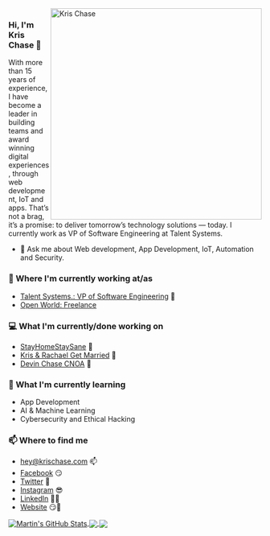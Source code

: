 <img align="right" src="https://i.imgur.com/IS6FQne.jpeg" alt="Kris Chase" width=420px height=420px/>


### Hi, I'm Kris Chase 👋

With more than 15 years of experience, I have become a leader in building teams and award winning digital experiences, through web development, IoT and apps. That’s not a brag, it’s a promise: to deliver tomorrow’s technology solutions — today. I currently work as VP of Software Engineering at Talent Systems. 

- 💬  Ask me about Web development, App Development, IoT, Automation and Security.

### 💼 Where I'm currently working at/as
- [Talent Systems.: VP of Software Engineering](https://talentsystems.com) 💼 
- [Open World: Freelance](https://krischase.com)

### 💻 What I'm currently/done working on
- [StayHomeStaySane](https://stayhomestaysane.com)  🚀
- [Kris & Rachael Get Married](https://krisandrachael.com/)  💍
- [Devin Chase CNOA](https://devinchasecnoa.com/)  👮

### 📖 What I'm currently learning
- App Development
- AI & Machine Learning
- Cybersecurity and Ethical Hacking

### 📫 Where to find me
- [hey@krischase.com](mailto:hey@krischase.com) 📫
- [Facebook](https://facebook.com/mehh.kris) 😏
- [Twitter](https://twitter.com/chaseebadkids) 🐤
- [Instagram](https://instagram.com/imkrischase) 😎
- [LinkedIn](https://www.linkedin.com/in/krisrchase/) 👨💼
- [Website](https://krischase.com) 😏🔗

<a href="https://github.com/mehh/mehh">
  <img align="center" src="https://github-readme-stats.vercel.app/api?username=mehh&show_icons=true&line_height=27&count_private=true&title_color=ffffff&text_color=c9cacc&icon_color=2bbc8a&bg_color=1d1f21" alt="Martin's GitHub Stats" />
</a>

<a href="https://github.com/mehh/python-project-blueprint">
  <img align="center" src="https://github-readme-stats.vercel.app/api/pin/?username=mehh&repo=kris_and_rachael_get_married&title_color=ffffff&text_color=c9cacc&icon_color=2bbc8a&bg_color=1d1f21" />
</a>


<a href="https://github.com/mehh/go-project-blueprint">
  <img align="center" src="https://github-readme-stats.vercel.app/api/pin/?username=mehh&repo=Bash-Scripts&title_color=ffffff&text_color=c9cacc&icon_color=2bbc8a&bg_color=1d1f21" />
</a>    


